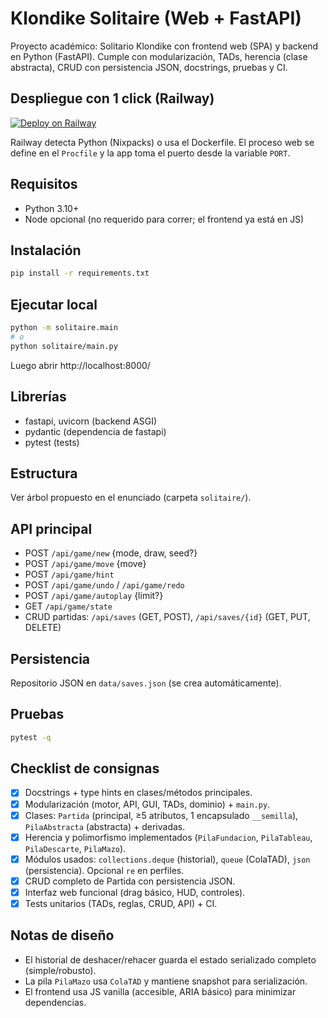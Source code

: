 # Klondike Solitaire (Web + FastAPI)

Proyecto académico: Solitario Klondike con frontend web (SPA) y backend en Python (FastAPI). Cumple con modularización, TADs, herencia (clase abstracta), CRUD con persistencia JSON, docstrings, pruebas y CI.

## Despliegue con 1 click (Railway)

[![Deploy on Railway](https://railway.app/button.svg)](https://railway.app/new/template?template=https://github.com/PabloCannizzaro/TP_FINAL_PROGRAMACION)

Railway detecta Python (Nixpacks) o usa el Dockerfile. El proceso web se define en el `Procfile` y la app toma el puerto desde la variable `PORT`.

## Requisitos

- Python 3.10+
- Node opcional (no requerido para correr; el frontend ya está en JS)

## Instalación

```bash
pip install -r requirements.txt
```

## Ejecutar local

```bash
python -m solitaire.main
# o
python solitaire/main.py
```

Luego abrir http://localhost:8000/

## Librerías

- fastapi, uvicorn (backend ASGI)
- pydantic (dependencia de fastapi)
- pytest (tests)

## Estructura

Ver árbol propuesto en el enunciado (carpeta `solitaire/`).

## API principal

- POST `/api/game/new` {mode, draw, seed?}
- POST `/api/game/move` {move}
- POST `/api/game/hint`
- POST `/api/game/undo` / `/api/game/redo`
- POST `/api/game/autoplay` {limit?}
- GET `/api/game/state`
- CRUD partidas: `/api/saves` (GET, POST), `/api/saves/{id}` (GET, PUT, DELETE)

## Persistencia

Repositorio JSON en `data/saves.json` (se crea automáticamente).

## Pruebas

```bash
pytest -q
```

## Checklist de consignas

- [x] Docstrings + type hints en clases/métodos principales.
- [x] Modularización (motor, API, GUI, TADs, dominio) + `main.py`.
- [x] Clases: `Partida` (principal, ≥5 atributos, 1 encapsulado `__semilla`), `PilaAbstracta` (abstracta) + derivadas.
- [x] Herencia y polimorfismo implementados (`PilaFundacion`, `PilaTableau`, `PilaDescarte`, `PilaMazo`).
- [x] Módulos usados: `collections.deque` (historial), `queue` (ColaTAD), `json` (persistencia). Opcional `re` en perfiles.
- [x] CRUD completo de Partida con persistencia JSON.
- [x] Interfaz web funcional (drag básico, HUD, controles).
- [x] Tests unitarios (TADs, reglas, CRUD, API) + CI.

## Notas de diseño

- El historial de deshacer/rehacer guarda el estado serializado completo (simple/robusto).
- La pila `PilaMazo` usa `ColaTAD` y mantiene snapshot para serialización.
- El frontend usa JS vanilla (accesible, ARIA básico) para minimizar dependencias.

